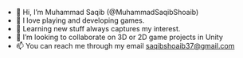 - 👋 Hi, I’m Muhammad Saqib (@MuhammadSaqibShoaib)
- 👀 I love playing and developing games.
- 🌱 Learning new stuff always captures my interest.
- 💞️ I’m looking to collaborate on 3D or 2D game projects in Unity
- 📫 You can reach me through my email saqibshoaib37@gmail.com

<!---
MuhammadSaqibShoaib/MuhammadSaqibShoaib is a ✨ special ✨ repository because its `README.md` (this file) appears on your GitHub profile.
You can click the Preview link to take a look at your changes.
--->
